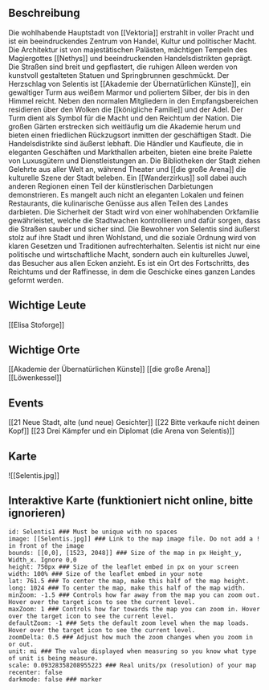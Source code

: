 ## Beschreibung
Die wohlhabende Hauptstadt von [[Vektoria]] erstrahlt in voller Pracht und ist ein beeindruckendes Zentrum von Handel, Kultur und politischer Macht. Die Architektur ist von majestätischen Palästen, mächtigen Tempeln des Magiergottes [[Nethys]] und  beeindruckenden Handelsdistrikten geprägt. Die Straßen sind breit und gepflastert, die ruhigen Alleen werden von kunstvoll gestalteten Statuen und Springbrunnen geschmückt. Der Herzschlag von Selentis ist [[Akademie der Übernatürlichen Künste]], ein gewaltiger Turm aus weißem Marmor und poliertem Silber, der bis in den Himmel reicht. Neben den normalen Mitgliedern in den Empfangsbereichen residieren über den Wolken die [[königliche Familie]] und der Adel. Der Turm dient als Symbol für die Macht und den Reichtum der Nation. Die großen Gärten erstrecken sich weitläufig um die Akademie herum und bieten einen friedlichen Rückzugsort inmitten der geschäftigen Stadt. Die Handelsdistrikte sind äußerst lebhaft. Die Händler und Kaufleute, die in eleganten Geschäften und Markthallen arbeiten, bieten eine breite Palette von Luxusgütern und Dienstleistungen an. Die Bibliotheken der Stadt ziehen Gelehrte aus aller Welt an, während Theater und [[die große Arena]] die kulturelle Szene der Stadt beleben. Ein [[Wanderzirkus]] soll dabei auch anderen Regionen einen Teil der künstlerischen Darbietungen demonstrieren. Es mangelt auch nicht an eleganten Lokalen und feinen Restaurants, die kulinarische Genüsse aus allen Teilen des Landes darbieten. Die Sicherheit der Stadt wird von einer wohlhabenden Orkfamilie gewährleistet, welche die Stadtwachen kontrollieren und dafür sorgen, dass die Straßen sauber und sicher sind. Die Bewohner von Selentis sind äußerst stolz auf ihre Stadt und ihren Wohlstand, und die soziale Ordnung wird von klaren Gesetzen und Traditionen aufrechterhalten. Selentis ist nicht nur eine politische und wirtschaftliche Macht, sondern auch ein kulturelles Juwel, das Besucher aus allen Ecken anzieht. Es ist ein Ort des Fortschritts, des Reichtums und der Raffinesse, in dem die Geschicke eines ganzen Landes geformt werden.

## Wichtige Leute
[[Elisa Stoforge]]

## Wichtige Orte
[[Akademie der Übernatürlichen Künste]]
[[die große Arena]]
[[Löwenkessel]]

## Events
[[21 Neue Stadt, alte (und neue) Gesichter]]
[[22 Bitte verkaufe nicht deinen Kopf]]
[[23 Drei Kämpfer und ein Diplomat (die Arena von Selentis)]]

## Karte
![[Selentis.jpg]]

## Interaktive Karte (funktioniert nicht online, bitte ignorieren)
```leaflet  
id: Selentis1 ### Must be unique with no spaces  
image: [[Selentis.jpg]] ### Link to the map image file. Do not add a ! in front of the image  
bounds: [[0,0], [1523, 2048]] ### Size of the map in px Height_y, Width_x. Ignore 0,0  
height: 750px ### Size of the leaflet embed in px on your screen  
width: 100% ### Size of the leaflet embed in your note  
lat: 761.5 ### To center the map, make this half of the map height.  
long: 1024 ### To center the map, make this half of the map width.  
minZoom: -1.5 ### Controls how far away from the map you can zoom out. Hover over the target icon to see the current level.  
maxZoom: 1 ### Controls how far towards the map you can zoom in. Hover over the target icon to see the current level.  
defaultZoom: -1 ### Sets the default zoom level when the map loads. Hover over the target icon to see the current level.  
zoomDelta: 0.5 ### Adjust how much the zoom changes when you zoom in or out.  
unit: mi ### The value displayed when measuring so you know what type of unit is being measure.  
scale: 0.09328358208955223 ### Real units/px (resolution) of your map  
recenter: false  
darkmode: false ### marker
```
